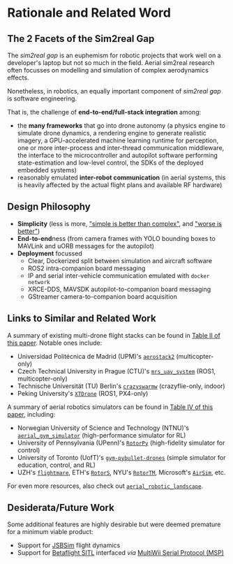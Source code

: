 # Rationale and Related Word

## The 2 Facets of the Sim2real Gap

The *sim2real gap* is an euphemism for robotic projects that work well on a developer's laptop but not so much in the field.
Aerial sim2real research often focusses on modelling and simulation of complex aerodynamics effects.

Nonetheless, in robotics, an equally important component of *sim2real gap* is software engineering.

That is, the challenge of **end-to-end/full-stack integration** among:

- the **many frameworks** that go into drone autonomy (a physics engine to simulate drone dynamics, a rendering engine to generate realistic imagery, a GPU-accelerated machine learning runtime for perception, one or more inter-process and inter-thread communication middleware, the interface to the microcontroller and autopilot software performing state-estimation and low-level control, the SDKs of the deployed embedded systems)
- reasonably emulated **inter-robot communication** (in aerial systems, this is heavily affected by the actual flight plans and available RF hardware)

## Design Philosophy

- **Simplicity** (less is more, ["simple is better than complex"](https://peps.python.org/pep-0020/), and ["worse is better"](https://www.dreamsongs.com/RiseOfWorseIsBetter.html))
- **End-to-end**ness (from camera frames with YOLO bounding boxes to MAVLink and uORB messages for the autopilot)
- **Deployment** focussed
    - Clear, Dockerized split between simulation and aircraft software
    - ROS2 intra-companion board messaging
    - IP and serial inter-vehicle communication emulated with `docker network`
    - XRCE-DDS, MAVSDK autopilot-to-companion board messaging
    - GStreamer camera-to-companion board acquisition

## Links to Similar and Related Work

A summary of existing multi-drone flight stacks can be found in [Table II of this paper](https://arxiv.org/pdf/2303.18237). Notable ones include:

- Universidad Politécnica de Madrid (UPM)'s [`aerostack2`](https://github.com/aerostack2/aerostack2) (multicopter-only)
- Czech Technical University in Prague (CTU)'s [`mrs_uav_system`](https://github.com/ctu-mrs/mrs_uav_system) (ROS1, multicopter-only)
- Technische Universität (TU) Berlin's [`crazyswarmw`](https://github.com/IMRCLab/crazyswarm2) (crazyflie-only, indoor)
- Peking University's [`XTDrone`](https://github.com/robin-shaun/XTDrone) (ROS1, PX4-only)

A summary of aerial robotics simulators can be found in [Table IV of this paper](https://arxiv.org/pdf/2311.02296), including:

- Norwegian University of Science and Technology (NTNU)'s [`aerial_gym_simulator`](https://github.com/ntnu-arl/aerial_gym_simulator) (high-performance simulator for RL)
- University of Pennsylvania (UPenn)'s [`RotorPy`](https://github.com/spencerfolk/rotorpy) (high-fidelity simulator for control)
- University of Toronto (UofT)'s [`gym-pybullet-drones`](https://github.com/utiasDSL/gym-pybullet-drones) (simple simulator for education, control, and RL)
- UZH's [`flightmare`](https://github.com/uzh-rpg/flightmare), ETH's [`RotorS`](https://github.com/ethz-asl/rotors_simulator), NYU's [`RotorTM`](https://github.com/arplaboratory/RotorTM), Microsoft's [`AirSim`](https://github.com/microsoft/AirSim), etc.

For even more resources, also check out [`aerial_robotic_landscape`](https://github.com/ROS-Aerial/aerial_robotic_landscape).

## Desiderata/Future Work

Some additional features are highly desirable but were deemed premature for a minimum viable product:

- Support for [JSBSim](https://github.com/JSBSim-Team/jsbsim) flight dynamics
- Support for [Betaflight SITL](https://betaflight.com/docs/development/SITL) interfaced *via* [MultiWii Serial Protocol (MSP)](https://github.com/betaflight/betaflight/tree/master/src/main/msp)
